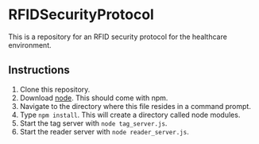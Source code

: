 RFIDSecurityProtocol
====================

This is a repository for an RFID security protocol for the healthcare environment.

## Instructions ##

1. Clone this repository.
2. Download [node](http://nodejs.org/). This should come with npm.
3. Navigate to the directory where this file resides in a command prompt.
4. Type `npm install`. This will create a directory called node modules.
5. Start the tag server with `node tag_server.js`.
6. Start the reader server with `node reader_server.js`.